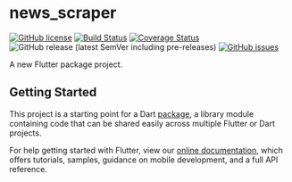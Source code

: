 # news_scraper

[![GitHub license](https://img.shields.io/github/license/rizentium/news_scraper)](https://github.com/rizentium/news_scraper/blob/master/LICENSE)
[![Build Status](https://travis-ci.com/rizentium/news_scraper.svg?branch=master)](https://travis-ci.com/rizentium/news_scraper)
[![Coverage Status](https://coveralls.io/repos/github/rizentium/news_scraper/badge.svg?branch=master)](https://coveralls.io/github/rizentium/news_scraper?branch=master)
![GitHub release (latest SemVer including pre-releases)](https://img.shields.io/github/v/release/rizentium/news_scraper?include_prereleases&sort=semver)
[![GitHub issues](https://img.shields.io/github/issues/rizentium/news_scraper)](https://github.com/rizentium/news_scraper/issues)

A new Flutter package project.

## Getting Started

This project is a starting point for a Dart
[package](https://flutter.dev/developing-packages/),
a library module containing code that can be shared easily across
multiple Flutter or Dart projects.

For help getting started with Flutter, view our
[online documentation](https://flutter.dev/docs), which offers tutorials,
samples, guidance on mobile development, and a full API reference.

